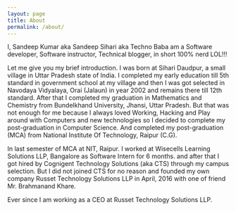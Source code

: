 ```yaml
---
layout: page
title: About
permalink: /about/
---
```


I, Sandeep Kumar aka Sandeep Sihari aka Techno Baba am a Software developer, Software instructor, Technical blogger, in short 100% nerd LOL!!!

Let me give you my brief introduction. I was born at Sihari Daudpur, a small village in Uttar Pradesh state of India. I completed my early education till 5th standard in government school at my village and then I was got selected in Navodaya Vidyalaya, Orai (Jalaun) in year 2002 and remains there till 12th standard. After that I completed my graduation in Mathematics and Chemistry from Bundelkhand University, Jhansi, Uttar Pradesh. But that was not enough for me because I always loved Working, Hacking and Play around with Computers and new technologies so I decided to complete my post-graduation in Computer Science. And completed my post-graduation (MCA) from National Institute Of Technology, Raipur (C.G).

In last semester of MCA at NIT, Raipur. I worked at Wisecells Learning Solutions LLP, Bangalore as Software Intern for 6 months. and after that  I got hired by Cognigent Technology Solutions (aka CTS) through my campus selection. But I did not joined CTS for no reason and founded my own company Russet Technology Solutions LLP in April, 2016 with one of friend Mr. Brahmanand Khare.

Ever since I am working as a CEO at Russet Technology Solutions LLP.